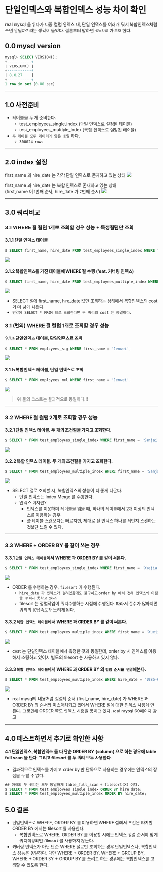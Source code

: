 # 단일인덱스와 복합인덱스 성능 차이 확인
real mysql 을 읽다가 다중 컬럼 인덱스 내, 단일 인덱스를 여러개 둬서 복합인덱스처럼 쓰면 안될까? 라는 생각이 들었다. 결론부터 말하면 `성능차이` 가 `존재` 한다.

## 0.0 mysql version
```sql
mysql> SELECT VERSION();
+-----------+
| VERSION() |
+-----------+
| 8.0.27    |
+-----------+
1 row in set (0.00 sec)
```

---
## 1.0 사전준비
* 테이블을 두 개 준비한다.
    * test_employees_single_index (단일 인덱스로 설정된 테이블)
    * test_employees_multiple_index (복합 인덱스로 설정된 테이블)
* `두 테이블 모두 데이터의 양은 동일` 하다. 
    * `300024 rows`

---
## 2.0 index 설정
first_name 과 hire_date 는 각각 단일 인덱스로 존재하고 있는 상태
<kbd>
    <img src="../Image/2022-01-29_single_index_table.png" />
</kbd>

first_name 과 hire_date 는 복합 인덱스로 존재하고 있는 상태   
(first_name 이 1번째 순서, hire_date 가 2번째 순서)
<kbd>
    <img src="../Image/2022-01-29_multi_index_table.png" />
</kbd>

---
## 3.0 쿼리비교
### 3.1 WHERE 절 컬럼 1개로 조회할 경우 성능 + 특정컬럼만 조회

#### 3.1.1 단일 인덱스 테이블
```sql 
$ SELECT first_name, hire_date FROM test_employees_single_index WHERE first_name = 'Sanjai';
```

<kbd>
    <img src="../Image/2022-01-29_where_1_single.png" />
</kbd>

#### 3.1.2 복합인덱스를 가진 테이블에 WHERE 절 수행 (feat. 커버링 인덱스)
```sql
$ SELECT first_name, hire_date FROM test_employees_multiple_index WHERE first_name = 'Sanjai';
```

<kbd>
    <img src="../Image/2022-01-29_where_1_multi.png" />
</kbd>

* SELECT 절에 first_name, hire_date 값만 조회하는 상태에서 복합인덱스의 cost 가 더 낮게 나온다. 
* `만약에 SELECT * FROM 으로 조회한다면 두 쿼리의 cost 는 동일하다.`

### 3.1 (번외) WHERE 절 컬럼 1개로 조회할 경우 성능
#### 3.1.a 단일인덱스 테이블, 단일인덱스로 조회
```sql 
$ SELECT * FROM employees_sig WHERE first_name = 'Jenwei';
```
<kbd>
   <img src="https://user-images.githubusercontent.com/17797352/158188702-4ada7b69-cebb-4135-96f9-bdbde741169f.png" />
</kbd>

#### 3.1.b 복합인덱스 테이블, 단일 인덱스로 조회
```sql
$ SELECT * FROM employees_mul WHERE first_name = 'Jenwei';
```
<kbd>
   <img src="https://user-images.githubusercontent.com/17797352/158189221-1a3be813-d03e-498c-8e71-1d8e42184f88.png" />
</kbd>

> 위 둘의 코스트는 결과적으로 동일하다.!!

---
### 3.2 WHERE 절 컬럼 2개로 조회할 경우 성능
#### 3.2.1 단일 인덱스 테이블. 두 개의 조건절을 가지고 조회한다.
```sql
$ SELECT * FROM test_employees_single_index WHERE first_name = 'Sanjai' AND hire_date = '1987-01-14';
```

<kbd>
    <img src="../Image/2022-01-29_where_2_single.png" />
</kbd>


#### 3.2.2 복합 인덱스 테이블. 두 개의 조건절을 가지고 조회한다.
```sql
$ SELECT * FROM test_employees_multiple_index WHERE first_name = 'Sanjai' AND hire_date = '1987-01-14';
```

<kbd>
    <img src="../Image/2022-01-29_where_2_multi.png" />
</kbd>

* SELECT 절로 조회할 시, 복합인덱스의 성능이 더 좋게 나온다.   
    * 단일 인덱스는 Index Merge 를 수행한다.
    * 인덱스 머지란? 
        * 인덱스를 이용하며 테이블을 읽을 때, 하나의 테이블에서 2개 이상의 인덱스를 이용하는 경우
        * 풀 테이블 스캔보다는 빠르지만, 제대로 된 인덱스 하나를 레인지 스캔하는 것보단 느릴 수 있다.

---
### 3.3 WHERE + ORDER BY 를 같이 쓰는 경우
#### 3.3.1 `단일 인덱스 테이블`에서 WHERE 과 ORDER BY 를 같이 써본다.
```sql 
$ SELECT * FROM test_employees_single_index WHERE first_name = 'Xuejia' ORDER BY hire_date;
```

<kbd>
    <img src="../Image/2022-01-29_where_order_by_single.png" />
</kbd>

* ORDER 를 수행하는 경우, `filesort` 가 수행된다.
    * `hire_date 가 인덱스가 걸려있음에도 불구하고` `order by 에서 전혀 인덱스의 이점을 누리지 못하고 있다`.
    * filesort 는 정렬작업이 쿼리수행하는 시점에 수행된다. 따라서 건수가 많아지면 쿼리의 응답속도가 느리게 된다.
    

#### 3.3.2 `복합 인덱스 테이블`에서 WHERE 과 ORDER BY 를 같이 써본다.
```sql
$ SELECT * FROM test_employees_multiple_index WHERE first_name = 'Xuejia' ORDER BY hire_date;
```

<kbd>
    <img src="../Image/2022-01-29_where_order_by_multi.png" />
</kbd>

* cost 는 단일인덱스 테이블에서 측정한 것과 동일한데, order by 시 인덱스를 이용해서 소팅하고 있어서 별도의 filesort 는 사용하고 있지 않다.

#### 3.3.3 `복합 인덱스 테이블`에서 WHERE 과 ORDER BY 의 `컬럼 순서를 변경`해본다.
```sql
$ SELECT * FROM test_employees_multiple_index WHERE hire_date = '1985-06-11' ORDER BY first_name;
```

<kbd>
    <img src="../Image/2022-01-29_where_order_by_multi_2.png" />
</kbd>

* real mysql의 내용처럼 컬럼의 순서 (first_name, hire_date) 가 WHERE 과 ORDER BY 의 순서와 미스매치되고 있어서 WHERE 절에 대한 인덱스 사용이 안된다. 그로인해 ORDER 쪽도 인덱스 사용을 못하고 있다. real mysql 60페이지 참고

---
## 4.0 테스트하면서 추가로 확인한 사항
#### 4.1 단일인덱스, 복합인덱스 둘 다 단순 ORDER BY {column} 으로 하는 경우에 table full scan 을 탄다. 그리고 filesort 를 두 쿼리 모두 사용한다.
* 결과적으로 인덱스를 가지고 order by 만 단독으로 사용하는 경우에는 인덱스의 장점을 누릴 수 없다.
```sql 
## 아래의 두 쿼리는 모두 동일하게 table_full_scan + filesort(X) 이다.
$ SELECT * FROM test_employees_single_index ORDER BY hire_date;
$ SELECT * FROM test_employees_multiple_index ORDER BY hire_date;
```

## 5.0 결론
* 단일인덱스로 WHERE, ORDER BY 를 이용하면 WHERE 절에서 조건은 타지만 ORDER BY 에서는 filesort 를 사용한다.
    * 복합인덱스로 WHERE, ORDER BY 를 이용할 시에는 인덱스 컬럼 순서에 맞게 쿼리작성되면 filesort 를 사용하지 않는다.
* 커버링 인덱스가 아닌 단순 WHERE 절로만 조회하는 경우 단일인덱스나, 복합인덱스 성능은 동일하다. 다만 WHERE + ORDER BY, WHERE + GROUP BY, WHERE + ORDER BY + GROUP BY 를 쓰려고 하는 경우에는 복합인덱스를 고려할 수 있도록 한다.
